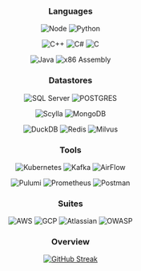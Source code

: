 <div align="center">

 

 ### Languages 
 
 ![Node](https://img.shields.io/badge/%E2%80%8E-Node.JS-0A2647?style=for-the-badge&logo=nodedotjs&logoColor=)
 ![Python](https://img.shields.io/badge/%E2%80%8E-Python-0A2647?style=for-the-badge&logo=Python&logoColor=)
 
 ![C++](https://img.shields.io/badge/%E2%80%8E-C++-0A2647?style=for-the-badge&logo=cplusplus&logoColor=659ad2)
 ![C#](https://img.shields.io/badge/%E2%80%8E-C%23-0A2647?style=for-the-badge&logo=csharp&logoColor=9b4993)
 ![C](https://img.shields.io/badge/%E2%80%8E-C-0A2647?style=for-the-badge&logo=C&logoColor=5f8dbd)
 
 ![Java](https://img.shields.io/badge/%E2%80%8E-Java-0A2647?style=for-the-badge&logo=Oracle&logoColor=f80000)
 ![x86 Assembly](https://img.shields.io/badge/%E2%80%8E-Assembly-0A2647?style=for-the-badge&logo=assemblyscript&logoColor=ffffff)
 
 
  ### Datastores
 ![SQL Server](https://img.shields.io/badge/%E2%80%8E-SQL_Server-144272?style=for-the-badge&logo=microsoftsqlserver&logoColor=ffffff)
 ![POSTGRES](https://img.shields.io/badge/%E2%80%8E-POSTGRES-144272?style=for-the-badge&logo=postgresql&logoColor=ffffff)
 
 ![Scylla](https://img.shields.io/badge/%E2%80%8E-Scylla-144272?style=for-the-badge&logo=scylladb&logoColor=6CD5E7)
 ![MongoDB](https://img.shields.io/badge/%E2%80%8E-Mongo-144272?style=for-the-badge&logo=MongoDB&logoColor=)
 
 ![DuckDB](https://img.shields.io/badge/%E2%80%8E-DuckDb-144272?style=for-the-badge&logo=duckdb&logoColor=)
 ![Redis](https://img.shields.io/badge/%E2%80%8E-Redis-144272?style=for-the-badge&logo=redis&logoColor=f56e64)
 ![Milvus](https://img.shields.io/badge/%E2%80%8E-Milvus-144272?style=for-the-badge&logo=milvus&logoColor=)


  ### Tools
 ![Kubernetes](https://img.shields.io/badge/%E2%80%8E-Kubernetes-205295?style=for-the-badge&logo=kubernetes&logoColor=0079C1)
 ![Kafka](https://img.shields.io/badge/%E2%80%8E-Kafka-205295?style=for-the-badge&logo=apachekafka&logoColor=ffffff)
 ![AirFlow](https://img.shields.io/badge/%E2%80%8E-AirFlow-205295?style=for-the-badge&logo=apacheairflow&logoColor=ffffff)
 
 ![Pulumi](https://img.shields.io/badge/%E2%80%8E-Pulumi-2C74B3?style=for-the-badge&logo=pulumi&logoColor=ffffff)
 ![Prometheus](https://img.shields.io/badge/%E2%80%8E-prometheus-205295?style=for-the-badge&logo=prometheus&logoColor=)
 ![Postman](https://img.shields.io/badge/%E2%80%8E-postman-205295?style=for-the-badge&logo=postman&logoColor=)
 

 
  ### Suites
 ![AWS](https://img.shields.io/badge/%E2%80%8E-AWS-2C74B3?style=for-the-badge&logo=amazonaws&logoColor=FF9900)
 ![GCP](https://img.shields.io/badge/%E2%80%8E-GCP-2C74B3?style=for-the-badge&logo=googlecloud&logoColor=)
 ![Atlassian](https://img.shields.io/badge/%E2%80%8E-Atlassian-2C74B3?style=for-the-badge&logo=atlassian&logoColor=ffffff)
 ![OWASP](https://img.shields.io/badge/%E2%80%8E-OWASP-2C74B3?style=for-the-badge&logo=OWASP&logoColor=ffffff)


 ### Overview
[![GitHub Streak](https://github-readme-streak-stats.herokuapp.com?user=agahEbrahimi&theme=prussian&exclude_days=Fri%2CSat&excludeDaysLabel=EB545400)]()
</div>

